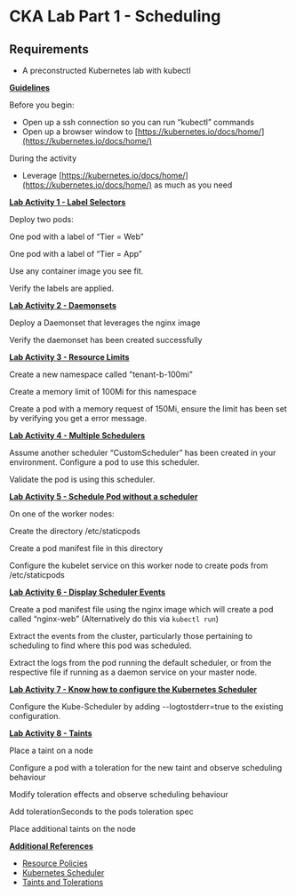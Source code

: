 

# CKA Lab Part 1 - Scheduling

## Requirements

*   A preconstructed Kubernetes lab with kubectl

**<span style="text-decoration:underline;">Guidelines</span>**

Before you begin:



*   Open up a ssh connection so you can run “kubectl” commands
*   Open up a browser window to [https://kubernetes.io/docs/home/](https://kubernetes.io/docs/home/)

During the activity



*   Leverage [https://kubernetes.io/docs/home/](https://kubernetes.io/docs/home/) as much as you need

**<span style="text-decoration:underline;">Lab Activity 1 - Label Selectors</span>**

Deploy two pods:

One pod with a label of “Tier = Web”

One pod with a label of “Tier = App”

Use any container image you see fit.

Verify the labels are applied.

**<span style="text-decoration:underline;">Lab Activity 2 - Daemonsets</span>**

Deploy a Daemonset that leverages the nginx image

Verify the daemonset has been created successfully

**<span style="text-decoration:underline;">Lab Activity 3 - Resource Limits</span>**

Create a new namespace called "tenant-b-100mi"

Create a memory limit of 100Mi for this namespace

Create a pod with a memory request of 150Mi, ensure the limit has been set by verifying you get a error message.

 **<span style="text-decoration:underline;">Lab Activity 4 - Multiple Schedulers</span>**

Assume another scheduler “CustomScheduler” has been created in your environment. Configure a pod to use this scheduler.

Validate the pod is using this scheduler.

**<span style="text-decoration:underline;">Lab Activity 5 - Schedule Pod without a scheduler</span>**

On one of the worker nodes:

Create the directory /etc/staticpods

Create a pod manifest file in this directory

Configure the kubelet service on this worker node to create pods from /etc/staticpods

**<span style="text-decoration:underline;">Lab Activity 6 - Display Scheduler Events</span>**

Create a pod manifest file using the nginx image which will create a pod called “nginx-web” (Alternatively do this via `kubectl run`)

Extract the events from the cluster, particularly those pertaining to scheduling to find where this pod was scheduled.

Extract the logs from the pod running the default scheduler, or from the respective file if running as a daemon service on your master node.

**<span style="text-decoration:underline;">Lab Activity 7 - Know how to configure the Kubernetes Scheduler</span>**

Configure the Kube-Scheduler by adding --logtostderr=true to the existing configuration.

**<span style="text-decoration:underline;">Lab Activity 8 - Taints</span>**

Place a taint on a node

Configure a pod with a toleration for the new taint and observe scheduling behaviour

Modify toleration effects and observe scheduling behaviour

Add tolerationSeconds to the pods toleration spec

Place additional taints on the node 

**<span style="text-decoration:underline;">Additional References</span>**

* [Resource Policies](https://kubernetes.io/docs/concepts/policy)
* [Kubernetes Scheduler](https://kubernetes.io/docs/concepts/scheduling/kube-scheduler/)
* [Taints and Tolerations](https://kubernetes.io/docs/concepts/configuration/taint-and-toleration/)

